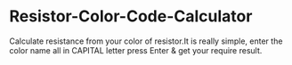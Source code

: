 # Resistor-Color-Code-Calculator
Calculate resistance from your color of resistor.It is really simple, enter the color name all in CAPITAL letter press Enter & get your require result.
